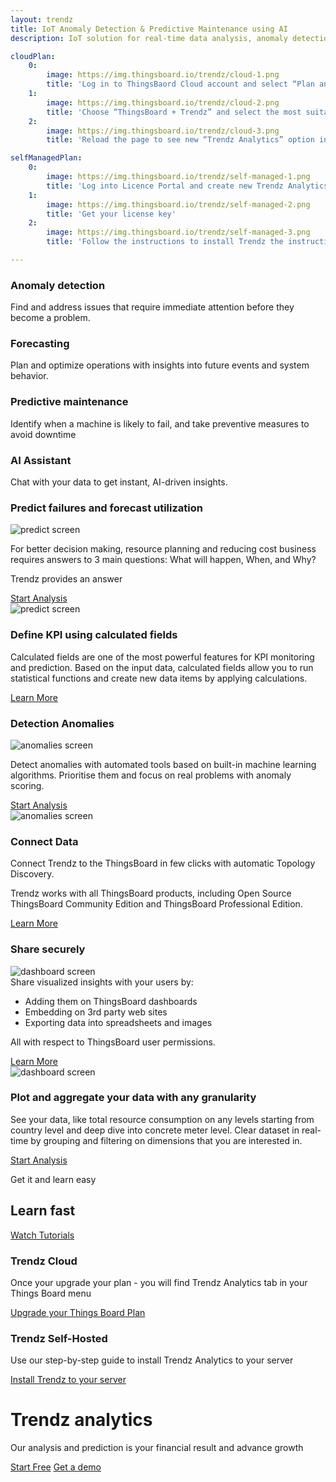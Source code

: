 ```yaml
---
layout: trendz
title: IoT Anomaly Detection & Predictive Maintenance using AI
description: IoT solution for real-time data analysis, anomaly detection, predictive maintenance, and forecasting. Predict asset RUL & time to failure and find root causes.

cloudPlan:
    0:
        image: https://img.thingsboard.io/trendz/cloud-1.png
        title: 'Log in to ThingsBaord Cloud account and select “Plan and Billing” menu option. Press “Update Plan” button'
    1:
        image: https://img.thingsboard.io/trendz/cloud-2.png
        title: 'Choose “ThingsBoard + Trendz” and select the most suitable plan for you'
    2:
        image: https://img.thingsboard.io/trendz/cloud-3.png
        title: 'Reload the page to see new “Trendz Analytics” option in your ThingsBoard Menu'

selfManagedPlan:
    0:
        image: https://img.thingsboard.io/trendz/self-managed-1.png
        title: 'Log into Licence Portal and create new Trendz Analytics Subscription'
    1:
        image: https://img.thingsboard.io/trendz/self-managed-2.png
        title: 'Get your license key'
    2:
        image: https://img.thingsboard.io/trendz/self-managed-3.png
        title: 'Follow the instructions to install Trendz the instructions to install Trendz Analytics to your server'

---
```


<section class="pe-features trendz-features">
    <div>
        <main>
            <div class="content-list">
                <div class="content-block">
                    <h3 class="header">Anomaly detection</h3>
                    <p class="text">Find and address issues that require immediate attention before they become a problem.</p>
                </div>
                <div class="content-block">
                    <h3 class="header">Forecasting</h3>
                    <p class="text">Plan and optimize operations with insights into future events and system behavior.</p>
                </div>
                <div class="content-block">
                    <h3 class="header">Predictive maintenance</h3>
                    <p class="text">Identify when a machine is likely to fail, and take preventive measures to avoid downtime</p>
                </div>
                <div class="content-block">
                    <h3 class="header">AI Assistant</h3>
                    <p class="text">Chat with your data to get instant, AI-driven insights.</p>
                </div>
            </div>
        </main>
    </div>
    <div class="main-bg">
        <main>
            <div class="content">
                <h3 class="header">Predict failures and forecast utilization</h3>
                <div class="mobile-img">
                    <img src="https://img.thingsboard.io/trendz/predict-screen.png" alt="predict screen">
                </div>
                <p class="text">For better decision making, resource planning and reducing cost business requires answers to 3 main questions: What will happen, When, and Why?</p>
                <p class="accent-text">Trendz provides an answer</p>
                <a id="Products_TA_StartAnalysis1" href="/docs/trendz/prediction/" class="button try-pe gtm_button">Start Analysis</a>
            </div>
            <div class="image-block screenshot-block">
                <div class="image-wrapper screenshot" id="prediction">
                    <img src="https://img.thingsboard.io/trendz/predict-screen.png" alt="predict screen">
                </div>
            </div>
        </main>
    </div>
    <div class="main-bg">
        <main>
            <div class="content">
                <h3 class="header">Define KPI using calculated fields</h3>
                <p class="text">Calculated fields are one of the most powerful features for KPI monitoring and prediction. Based on the input data, calculated fields allow you to run statistical functions and create new data items by applying calculations.</p>
                <a id="Products_TA_LearnMore1" href="/docs/trendz/calculated-fields/" class="button try-pe gtm_button">Learn More</a>
            </div>
            <div class="image-block">
                <div class="image-wrapper chart-wrapper pie-chart">
                    <div class="donut-chart chart-icon"></div>
                    <div class="sphere chart-icon"></div>
                    <div class="bar-chart chart-icon"></div>
                </div>
            </div>
        </main>
    </div>
    <div class="main-bg">
        <main>
            <div class="content">
                <h3 class="header">Detection Anomalies</h3>
                <div class="mobile-img">
                    <img src="https://img.thingsboard.io/trendz/anomalies-screen.png" alt="anomalies screen">
                </div>
                <p class="text">Detect anomalies with automated tools based on built-in machine learning algorithms. Prioritise them and focus on real problems with anomaly scoring.</p>
                <a id="Products_TA_StartAnalysis2" href="/docs/trendz/anomaly/anomaly-detection-overview/" class="button try-pe gtm_button">Start Analysis</a>
            </div>
            <div class="image-block screenshot-block">
                <div class="image-wrapper screenshot" id="anomalies">
                    <img src="https://img.thingsboard.io/trendz/anomalies-screen.png" alt="anomalies screen">
                </div>
            </div>
        </main>
    </div>
    <div class="main-bg">
        <main class="accent-circle">
            <div class="content">
                <h3 class="header">Connect Data</h3>
                <p class="text">Connect Trendz to the ThingsBoard in few clicks with automatic Topology Discovery.</p>
                <p class="text">Trendz works with all ThingsBoard products, including Open Source ThingsBoard Community Edition and ThingsBoard Professional Edition.</p>
                <a id="Products_TA_LearnMore2" href="/docs/trendz/connect-thingsboard/" class="button try-pe gtm_button">Learn More</a>
            </div>
            <div class="image-block">
                <div class="image-wrapper chart-wrapper multiple-chart">
                    <div class="sphere right-sphere chart-icon"></div>
                    <div class="sphere left-sphere chart-icon"></div>
                    <div class="sphere bottom-sphere chart-icon"></div>
                </div>
            </div>
        </main>
    </div>
    <div class="main-bg">
        <main>
            <div class="content">
                <h3 class="header">Share securely</h3>
                <div class="mobile-img">
                    <img src="https://img.thingsboard.io/trendz/dashboard-screen.png" alt="dashboard screen">
                </div>
                <div class="text">
                    <span>Share visualized insights with your users by:</span>
                    <ul>
                        <li>Adding them on ThingsBoard dashboards</li>
                        <li>Embedding on 3rd party web sites</li>
                        <li>Exporting data into spreadsheets and images</li>
                    </ul>
                </div>
                <p class="text">All with respect to ThingsBoard user permissions.</p>
                <a id="Products_TA_LearnMore3" href="/docs/trendz/embed-visuals/" class="button try-pe gtm_button">Learn More</a>
            </div>
            <div class="image-block screenshot-block">
                <div class="image-wrapper screenshot" id="dashboard">
                    <img src="https://img.thingsboard.io/trendz/dashboard-screen.png" alt="dashboard screen">
                </div>
            </div>
        </main>
    </div>
    <div class="main-bg">
        <main>
            <div class="content">
                <h3 class="header">Plot and aggregate your data with any granularity</h3>
                <p class="text">See your data, like total resource consumption on any levels starting from country level and deep dive into concrete meter level. Clear dataset in real-time by grouping and filtering on dimensions that you are interested in.</p>
                <a id="Products_TA_StartAnalysis3" href="/docs/trendz/telemetry-aggregation/" class="button try-pe gtm_button">Start Analysis</a>
            </div>
            <div class="image-block accent-circle accent-circle-center">
                <div class="image-wrapper chart-wrapper line-chart">
                </div>
            </div>
        </main>
    </div>
</section>

<div id="deployment-options"></div>

<div class="main-bg accent-bg">
    <main>
        <div class="title-block">
            <p class="accent-text">Get it and learn easy</p>
            <h2 class="title">Learn fast</h2>
            <div class="btn-container">
                <a id="Products_TA_WatchTutorials" target="_blank" href="https://www.youtube.com/playlist?list=PLYEKB_XwLCZIs-_Aoos3CdNIqSYrXk4LN" class="button try-pe gtm_button">Watch Tutorials<span class="triangle-right"></span></a>
            </div>
        </div>
        <div class="get-started">
            <div class="get-started-container">
                <h3 class="header">Trendz Cloud</h3>
                <p class="text">Once your upgrade your plan - you will find Trendz Analytics tab in your Things Board menu</p>
                <a href="https://thingsboard.cloud/billing" class="link">Upgrade your Things Board Plan</a>
            </div>
            <div class="get-started-container">
                <h3 class="header">Trendz Self-Hosted</h3>
                <p class="text">Use our step-by-step guide to install Trendz Analytics to your server </p>
                <a href="/docs/trendz/install/installation-options/" class="link">Install Trendz to your server</a>
            </div>
        </div>
    </main>
</div>
<div class="main-bg container-center">
    <div class="content accent-circle">
        <h1 class="main-title">Trendz analytics</h1>
        <p class="text">Our analysis and prediction is your financial result and advance growth</p>
        <div class="btn-block">
            <a id="Products_TA_StartFree" href="/pricing/?section=trendz-options&product=trendz-self-managed&solution=trendz-pay-as-you-go" class="button accent-btn btn-open gtm_button">Start Free</a>
            <a id="Products_TA_GetADemo2" href="/products/trendz/trndz-request-demo/" class="button try-pe gtm_button">Get a demo</a>
        </div>
    </div>
</div>
